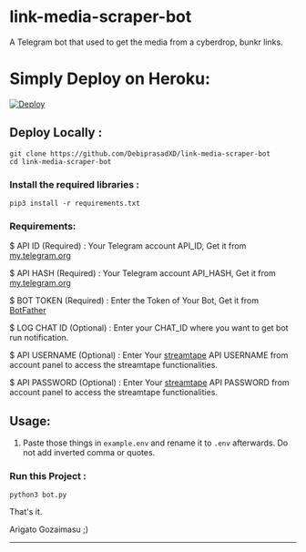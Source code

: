 # link-media-scraper-bot
A Telegram bot that used to get the media from a cyberdrop, bunkr links.

# Simply Deploy on Heroku:

[![Deploy](https://www.herokucdn.com/deploy/button.svg)](https://heroku.com/deploy?template=https://github.com/DebiprasadXD/link-media-scraper-bot)

 ## Deploy Locally :
 ```
 git clone https://github.com/DebiprasadXD/link-media-scraper-bot
 cd link-media-scraper-bot
 ```
 ### Install the required libraries :
 ```
 pip3 install -r requirements.txt
 ```
 ### Requirements:
 
 $ API ID (Required) : Your Telegram account API_ID, Get it from [my.telegram.org](https://my.telegram.org)
 
 $ API HASH (Required) : Your Telegram account API_HASH, Get it from [my.telegram.org](https://my.telegram.org)
 
 $ BOT TOKEN (Required) : Enter the Token of Your Bot, Get it from [BotFather](https://t.me/BotFather)
 
 $ LOG CHAT ID (Optional) : Enter your CHAT_ID where you want to get bot run notification.
 
 $ API USERNAME (Optional) : Enter Your [streamtape](https://streamtape.com) API USERNAME from account panel to access the streamtape functionalities.
 
 $ API PASSWORD (Optional) : Enter Your [streamtape](https://streamtape.com) API PASSWORD from account panel to access the streamtape functionalities.

 ## Usage: 
 1. Paste those things in `example.env` and rename it to `.env` afterwards. Do not add inverted comma or quotes.
 
 ### Run this Project :
```
python3 bot.py
```

That's it.

Arigato Gozaimasu ;)
_ _ _
